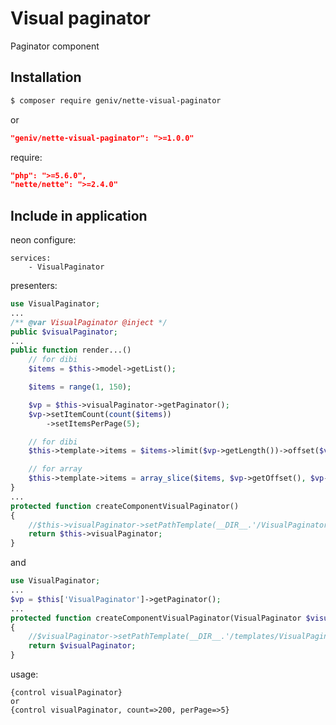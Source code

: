 Visual paginator
================
Paginator component

Installation
------------
```sh
$ composer require geniv/nette-visual-paginator
```
or
```json
"geniv/nette-visual-paginator": ">=1.0.0"
```

require:
```json
"php": ">=5.6.0",
"nette/nette": ">=2.4.0"
```

Include in application
----------------------
neon configure:
```neon
services:
    - VisualPaginator
```

presenters:
```php
use VisualPaginator;
...
/** @var VisualPaginator @inject */
public $visualPaginator;
...
public function render...()
    // for dibi
    $items = $this->model->getList();

    $items = range(1, 150);

    $vp = $this->visualPaginator->getPaginator();
    $vp->setItemCount(count($items))
        ->setItemsPerPage(5);

    // for dibi
    $this->template->items = $items->limit($vp->getLength())->offset($vp->getOffset());

    // for array
    $this->template->items = array_slice($items, $vp->getOffset(), $vp->getLength())
}
...
protected function createComponentVisualPaginator()
{
    //$this->visualPaginator->setPathTemplate(__DIR__.'/VisualPaginator.latte');
    return $this->visualPaginator;
}
```
and
```php
use VisualPaginator;
...
$vp = $this['VisualPaginator']->getPaginator();
...
protected function createComponentVisualPaginator(VisualPaginator $visualPaginator): VisualPaginator
{
    //$visualPaginator->setPathTemplate(__DIR__.'/templates/VisualPaginator.latte');
    return $visualPaginator;
}
```

usage:
```latte
{control visualPaginator}
or
{control visualPaginator, count=>200, perPage=>5}
```
